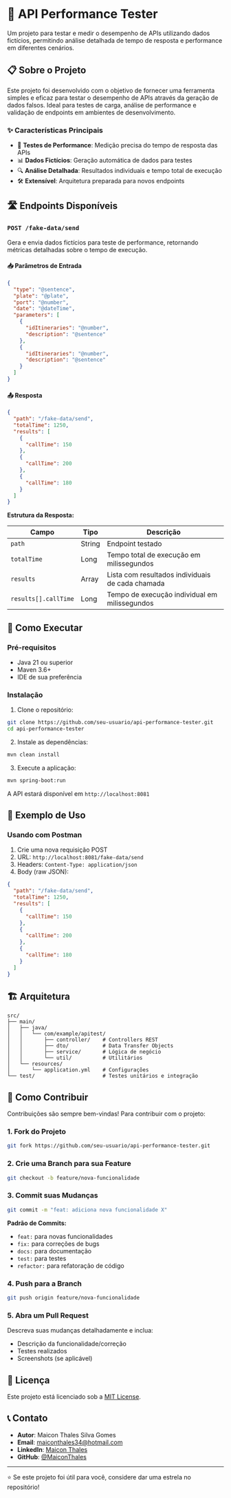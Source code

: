 # 🚀 API Performance Tester

Um projeto para testar e medir o desempenho de APIs utilizando dados fictícios, permitindo análise detalhada de tempo de resposta e performance em diferentes cenários.

## 📋 Sobre o Projeto

Este projeto foi desenvolvido com o objetivo de fornecer uma ferramenta simples e eficaz para testar o desempenho de APIs através da geração de dados falsos. Ideal para testes de carga, análise de performance e validação de endpoints em ambientes de desenvolvimento.

### ✨ Características Principais

- 🎯 **Testes de Performance**: Medição precisa do tempo de resposta das APIs
- 📊 **Dados Fictícios**: Geração automática de dados para testes
- 🔍 **Análise Detalhada**: Resultados individuais e tempo total de execução
- 🛠️ **Extensível**: Arquitetura preparada para novos endpoints

## 🛣️ Endpoints Disponíveis

### `POST /fake-data/send`

Gera e envia dados fictícios para teste de performance, retornando métricas detalhadas sobre o tempo de execução.

#### 📥 Parâmetros de Entrada

```json
{
  "type": "@sentence",
  "plate": "@plate",
  "port": "@number",
  "date": "@dateTime",
  "parameters": [
    {
      "idItineraries": "@number",
      "description": "@sentence"
    },
    {
      "idItineraries": "@number",
      "description": "@sentence"
    }
  ]
}
```

#### 📤 Resposta

```json
{
  "path": "/fake-data/send",
  "totalTime": 1250,
  "results": [
    {
      "callTime": 150
    },
    {
      "callTime": 200
    },
    {
      "callTime": 180
    }
  ]
}
```

**Estrutura da Resposta:**

| Campo | Tipo | Descrição |
|-------|------|-----------|
| `path` | String | Endpoint testado |
| `totalTime` | Long | Tempo total de execução em milissegundos |
| `results` | Array | Lista com resultados individuais de cada chamada |
| `results[].callTime` | Long | Tempo de execução individual em milissegundos |

## 🚀 Como Executar

### Pré-requisitos

- Java 21 ou superior
- Maven 3.6+
- IDE de sua preferência

### Instalação

1. Clone o repositório:
```bash
git clone https://github.com/seu-usuario/api-performance-tester.git
cd api-performance-tester
```

2. Instale as dependências:
```bash
mvn clean install
```

3. Execute a aplicação:
```bash
mvn spring-boot:run
```

A API estará disponível em `http://localhost:8081`

## 📖 Exemplo de Uso

### Usando com Postman

1. Crie uma nova requisição POST
2. URL: `http://localhost:8081/fake-data/send`
3. Headers: `Content-Type: application/json`
4. Body (raw JSON):
```json
{
  "path": "/fake-data/send",
  "totalTime": 1250,
  "results": [
    {
      "callTime": 150
    },
    {
      "callTime": 200
    },
    {
      "callTime": 180
    }
  ]
}
```

## 🏗️ Arquitetura

```
src/
├── main/
│   ├── java/
│   │   └── com/example/apitest/
│   │       ├── controller/    # Controllers REST
│   │       ├── dto/           # Data Transfer Objects
│   │       ├── service/       # Lógica de negócio
│   │       └── util/          # Utilitários
│   └── resources/
│       └── application.yml    # Configurações
└── test/                      # Testes unitários e integração
```

## 🤝 Como Contribuir

Contribuições são sempre bem-vindas! Para contribuir com o projeto:

### 1. Fork do Projeto

```bash
git fork https://github.com/seu-usuario/api-performance-tester.git
```

### 2. Crie uma Branch para sua Feature

```bash
git checkout -b feature/nova-funcionalidade
```

### 3. Commit suas Mudanças

```bash
git commit -m "feat: adiciona nova funcionalidade X"
```

**Padrão de Commits:**
- `feat:` para novas funcionalidades
- `fix:` para correções de bugs
- `docs:` para documentação
- `test:` para testes
- `refactor:` para refatoração de código

### 4. Push para a Branch

```bash
git push origin feature/nova-funcionalidade
```

### 5. Abra um Pull Request

Descreva suas mudanças detalhadamente e inclua:
- Descrição da funcionalidade/correção
- Testes realizados
- Screenshots (se aplicável)

## 📝 Licença

Este projeto está licenciado sob a [MIT License](LICENSE).

## 📞 Contato

- **Autor**: Maicon Thales Silva Gomes
- **Email**: maiconthales34@hotmail.com
- **LinkedIn**: [Maicon Thales](https://www.linkedin.com/in/maicon-thales-555996110/)
- **GitHub**: [@MaiconThales](https://github.com/MaiconThales/fake-data-api)

---

⭐ Se este projeto foi útil para você, considere dar uma estrela no repositório!